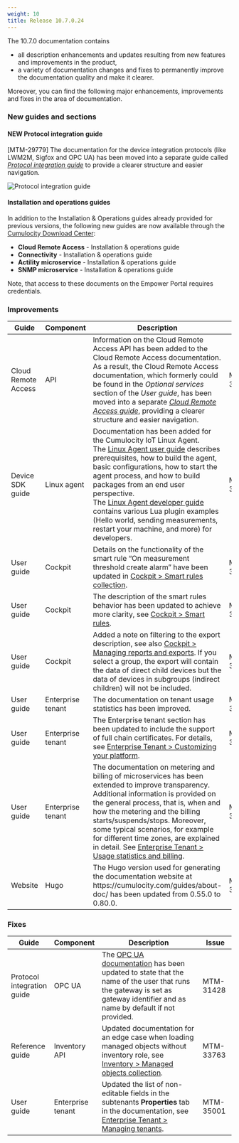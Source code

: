 ```yaml
---
weight: 10
title: Release 10.7.0.24
---
```


<!--includes releases 10.6.7.0 - 10.6.12.0; 10.7.0.0 - 10.7.0.23-->

The 10.7.0 documentation contains

* all description enhancements and updates resulting from new features and improvements in the product,
* a variety of documentation changes and fixes to permanently improve the documentation quality and make it clearer.

Moreover, you can find the following major enhancements, improvements and fixes in the area of documentation.

### New guides and sections

#### NEW Protocol integration guide

[MTM-29779] The documentation for the device integration protocols (like LWM2M, Sigfox and OPC UA) has been moved into a separate guide called *[Protocol integration guide](https://cumulocity.com/guides/10.7.0/protocol-integration/overview)* to provide a clearer structure and easier navigation.

![Protocol integration guide](/images/release-notes/new-protocol-integration-guide.png)

#### Installation and operations guides

In addition to the Installation & Operations guides already provided for previous versions, the following new guides are now available through the [Cumulocity Download Center](https://download.cumulocity.com/):

* **Cloud Remote Access** - Installation & operations guide
* **Connectivity** - Installation & operations guide
* **Actility microservice** - Installation & operations guide
* **SNMP microservice** - Installation & operations guide

Note, that access to these documents on the Empower Portal requires credentials.

### Improvements

<table ><colgroup>
<col style="width: 15%;"><col style="width: 15%;"><col style="width: 55%;"><col style="width: 15%;"></colgroup>
<thead><tr>
<th>
Guide</th>
<th>
Component</th>
<th>
Description</th>
<th>
Issue</th>
</tr>
</thead><tbody>

<tr>
<td>
Cloud Remote Access</td>
<td>
API</td>
<td > Information on the Cloud Remote Access API has been added to the Cloud Remote Access documentation.
<br>As a result, the Cloud Remote Access documentation, which formerly could be found in the <i>Optional services</i> section of the <i>User guide</i>, has been moved into a separate <a href="https://cumulocity.com/guides/10.7.0/cloud-remote-access/cra-general-aspects/" class="no-ajaxy"><i>Cloud Remote Access guide</i></a>, providing a clearer structure and easier navigation.
<td>
MTM-34081</td>
</tr>

<tr>
<td>
Device SDK guide</td>
<td>
Linux agent</td>
<td > Documentation has been added for the Cumulocity IoT Linux Agent.
<br>The <a href="https://cumulocity.com/guides/10.7.0/device-sdk/linux-agent-user-guide" class="no-ajaxy">Linux Agent user guide</a> describes prerequisites, how to build the agent, basic configurations, how to start the agent process, and how to build packages from an end user perspective.
<br>The <a href="https://cumulocity.com/guides/10.7.0/device-sdk/linux-agent-developer-guide" class="no-ajaxy">Linux Agent developer guide</a> contains various Lua plugin examples (Hello world, sending measurements, restart your machine, and more) for developers.
<td>
MTM-34081</td>
</tr>

<tr>
<td>
User guide</td>
<td>
Cockpit</td>
<td > Details on the functionality of the smart rule “On measurement threshold create alarm” have been updated in <a href="https://cumulocity.com/guides/10.7.0/users-guide/cockpit/#smart-rules-collection" class="no-ajaxy">Cockpit > Smart rules collection</a>. </td>
<td>
MTM-34765</td>
</tr>

<tr>
<td>
User guide</td>
<td>
Cockpit</td>
<td > The description of the smart rules behavior has been updated to achieve more clarity, see <a href="https://cumulocity.com/guides/10.7.0/users-guide/cockpit/#smart-rules" class="no-ajaxy">Cockpit > Smart rules</a>.</td>
<td>
MTM-35582</td>
</tr>

<tr>
<td>
User guide</td>
<td>
Cockpit</td>
<td > Added a note on filtering to the export description, see also <a href="https://cumulocity.com/guides/10.7.0/users-guide/cockpit#reports" class="no-ajaxy">Cockpit > Managing reports and exports</a>. If you select a group, the export will contain the data of direct child devices but the data of devices in subgroups (indirect children) will not be included.</td>
<td>
MTM-35116</td>
</tr>

<tr><td>
User guide</td>
<td>
Enterprise tenant</td>
<td > The documentation on tenant usage statistics has been improved.  </td>
<td>
MTM-32208</td>
</tr>

<tr><td>
User guide</td>
<td>
Enterprise tenant</td>
<td >  The Enterprise tenant section has been updated to include the support of full chain certificates. For details, see <a href="https://cumulocity.com/guides/10.7.0/users-guide/enterprise-edition#customization" class="no-ajaxy">Enterprise Tenant > Customizing your platform</a>. </td>
<td>
MTM-32145</td>
</tr>

<tr><td>
User guide</td>
<td>
Enterprise tenant</td>
<td > The documentation on metering and billing of microservices has been extended to improve transparency. Additional information is provided on the general process, that is, when and how the metering and the billing starts/suspends/stops. Moreover, some typical scenarios, for example for different time zones, are explained in detail. See <a href="https://cumulocity.com/guides/10.7.0/users-guide/enterprise-edition/#usage-and-billing" class="no-ajaxy">Enterprise Tenant > Usage statistics and billing</a>.</td>
<td>
MTM-33651</td>
</tr>

<tr>
<td>
Website</td>
<td>
Hugo</td>
<td > The Hugo version used for generating the documentation website at https://cumulocity.com/guides/about-doc/ has been updated from 0.55.0 to 0.80.0. </td>
<td>
MTM-34547</td>
</tr>

</tbody></table>


### Fixes

<table ><colgroup>
<col style="width: 15%;"><col style="width: 15%;"><col style="width: 55%;"><col style="width: 15%;"></colgroup>
<thead><tr>
<th>
Guide</th>
<th>
Component</th>
<th>
Description</th>
<th>
Issue</th>
</tr>
</thead><tbody>

<tr>
<td>
Protocol integration guide</td>
<td>
OPC UA</td>
<td > The <a href="https://cumulocity.com/guides/10.7.0/protocol-integration/opcua" class="no-ajaxy">OPC UA documentation</a> has been updated to state that the name of the user that runs the gateway is set as gateway identifier and as name by default if not provided.</td>
<td>
MTM-31428</td>
</tr>

<tr>
<td>
Reference guide</td>
<td>
Inventory API</td>
<td > Updated documentation for an edge case when loading managed objects without inventory role, see <a href="https://cumulocity.com/guides/10.7.0/reference/inventory/#managed-object-collection" class="no-ajaxy">Inventory > Managed objects collection</a>.</td>
<td>
MTM-33763</td>
</tr>

<tr>
<td>
User guide</td>
<td>
Enterprise tenant</td>
<td > Updated the list of non-editable fields in the subtenants <b>Properties</b> tab in the documentation, see <a href="https://cumulocity.com/guides/10.7.0/users-guide/enterprise-edition/#managing-tenants" class="no-ajaxy">Enterprise Tenant > Managing tenants</a>.</td>
<td>
MTM-35001</td>
</tr>

</tbody></table>
